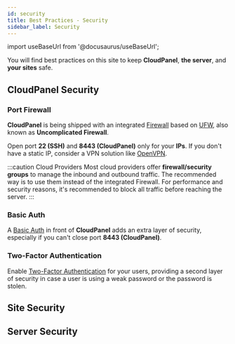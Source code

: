 ```yaml
---
id: security
title: Best Practices - Security
sidebar_label: Security
---
```


import useBaseUrl from '@docusaurus/useBaseUrl';

You will find best practices on this site to keep **CloudPanel**, **the server**, and **your sites** safe.

## CloudPanel Security

### Port Firewall

**CloudPanel** is being shipped with an integrated [Firewall](../../../admin-area/security/) based on [UFW](https://en.wikipedia.org/wiki/Uncomplicated_Firewall), also known as **Uncomplicated Firewall**.

Open port **22 (SSH)** and **8443 (CloudPanel)** only for your **IPs**. If you don't have a static IP, consider a VPN solution like [OpenVPN](https://openvpn.net/).

:::caution Cloud Providers
Most cloud providers offer **firewall/security groups** to manage the inbound and outbound traffic. 
The recommended way is to use them instead of the integrated Firewall.
For performance and security reasons, it's recommended to block all traffic before reaching the server.
:::

### Basic Auth

A [Basic Auth](../../../admin-area/security/#basic-auth) in front of **CloudPanel** adds an extra layer of security, especially if you can't close port **8443 (CloudPanel)**.

### Two-Factor Authentication

Enable [Two-Factor Authentication](../../../frontend-area/account/#two-factor-authentication) for your users, providing a second layer of security 
in case a user is using a weak password or the password is stolen.

## Site Security

## Server Security